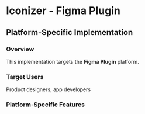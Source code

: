 # Iconizer - Figma Plugin

## Platform-Specific Implementation

### Overview
This implementation targets the **Figma Plugin** platform.

### Target Users
Product designers, app developers

### Platform-Specific Features
